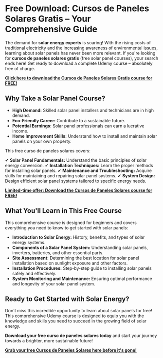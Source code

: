 # Free Download: Cursos de Paneles Solares Gratis – Your Comprehensive Guide

The demand for **solar energy experts** is soaring! With the rising costs of traditional electricity and the increasing awareness of environmental issues, learning about solar panels has never been more relevant. If you're looking for **cursos de paneles solares gratis** (free solar panel courses), your search ends here! Get ready to download a complete Udemy course – absolutely free of charge.

[**Click here to download the Cursos de Paneles Solares Gratis course for FREE!**](https://udemywork.com/cursos-de-paneles-solares-gratis)

## Why Take a Solar Panel Course?

*   **High Demand:** Skilled solar panel installers and technicians are in high demand.
*   **Eco-Friendly Career:** Contribute to a sustainable future.
*   **Potential Earnings:** Solar panel professionals can earn a lucrative income.
*   **Home Improvement Skills:** Understand how to install and maintain solar panels on your own property.

This free curso de paneles solares covers:

✔ **Solar Panel Fundamentals:** Understand the basic principles of solar energy conversion.
✔ **Installation Techniques:** Learn the proper methods for installing solar panels.
✔ **Maintenance and Troubleshooting:** Acquire skills for maintaining and repairing solar panel systems.
✔ **System Design:** Design efficient solar panel systems tailored to specific energy needs.

[**Limited-time offer: Download the Cursos de Paneles Solares course for FREE!**](https://udemywork.com/cursos-de-paneles-solares-gratis)

## What You'll Learn in This Free Course

This comprehensive course is designed for beginners and covers everything you need to know to get started with solar panels:

*   **Introduction to Solar Energy:** History, benefits, and types of solar energy systems.
*   **Components of a Solar Panel System:** Understanding solar panels, inverters, batteries, and other essential parts.
*   **Site Assessment:** Determining the best location for solar panel installation based on sunlight exposure and other factors.
*   **Installation Procedures:** Step-by-step guide to installing solar panels safely and effectively.
*   **System Monitoring and Maintenance:** Ensuring optimal performance and longevity of your solar panel system.

## Ready to Get Started with Solar Energy?

Don't miss this incredible opportunity to learn about solar panels for free! This comprehensive Udemy course is designed to equip you with the knowledge and skills you need to succeed in the growing field of solar energy.

**Download your free curso de paneles solares today** and start your journey towards a brighter, more sustainable future!

[**Grab your free Cursos de Paneles Solares here before it's gone!**](https://udemywork.com/cursos-de-paneles-solares-gratis)

